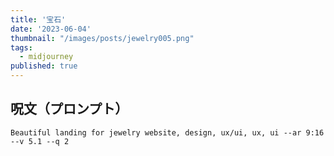 ```yaml
---
title: '宝石'
date: '2023-06-04'
thumbnail: "/images/posts/jewelry005.png"
tags:
  - midjourney
published: true
---
```


## 呪文（プロンプト）
```
Beautiful landing for jewelry website, design, ux/ui, ux, ui --ar 9:16 --v 5.1 --q 2
```